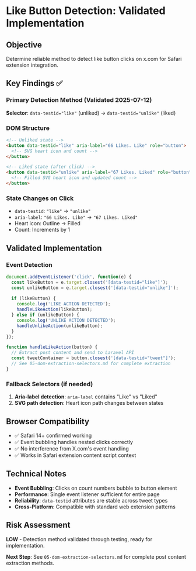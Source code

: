 # Like Button Detection: Validated Implementation

## Objective
Determine reliable method to detect like button clicks on x.com for Safari extension integration.

## Key Findings ✅

### Primary Detection Method (Validated 2025-07-12)
**Selector**: `data-testid="like"` (unliked) → `data-testid="unlike"` (liked)

### DOM Structure
```html
<!-- Unliked state -->
<button data-testid="like" aria-label="66 Likes. Like" role="button">
  <!-- SVG heart icon and count -->
</button>

<!-- Liked state (after click) -->
<button data-testid="unlike" aria-label="67 Likes. Liked" role="button">  
  <!-- Filled SVG heart icon and updated count -->
</button>
```

### State Changes on Click
- `data-testid`: `"like"` → `"unlike"`
- `aria-label`: `"66 Likes. Like"` → `"67 Likes. Liked"`
- Heart icon: Outline → Filled
- Count: Increments by 1

## Validated Implementation

### Event Detection
```javascript
document.addEventListener('click', function(e) {
  const likeButton = e.target.closest('[data-testid="like"]');
  const unlikeButton = e.target.closest('[data-testid="unlike"]');
  
  if (likeButton) {
    console.log('LIKE ACTION DETECTED');
    handleLikeAction(likeButton);
  } else if (unlikeButton) {
    console.log('UNLIKE ACTION DETECTED');  
    handleUnlikeAction(unlikeButton);
  }
});

function handleLikeAction(button) {
  // Extract post content and send to Laravel API
  const tweetContainer = button.closest('[data-testid="tweet"]');
  // See 05-dom-extraction-selectors.md for complete extraction
}
```

### Fallback Selectors (if needed)
1. **Aria-label detection**: `aria-label` contains "Like" vs "Liked"
2. **SVG path detection**: Heart icon path changes between states

## Browser Compatibility
- ✅ Safari 14+ confirmed working
- ✅ Event bubbling handles nested clicks correctly
- ✅ No interference from X.com's event handling
- ✅ Works in Safari extension content script context

## Technical Notes
- **Event Bubbling**: Clicks on count numbers bubble to button element
- **Performance**: Single event listener sufficient for entire page
- **Reliability**: `data-testid` attributes are stable across tweet types
- **Cross-Platform**: Compatible with standard web extension patterns

## Risk Assessment
**LOW** - Detection method validated through testing, ready for implementation.

**Next Step**: See `05-dom-extraction-selectors.md` for complete post content extraction methods.